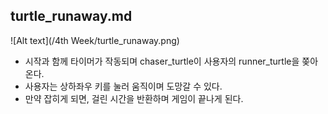 ## turtle_runaway.md
![Alt text](/4th Week/turtle_runaway.png)

* 시작과 함께 타이머가 작동되며 chaser_turtle이 사용자의 runner_turtle을 쫒아온다.
* 사용자는 상하좌우 키를 눌러 움직이며 도망갈 수 있다.
* 만약 잡히게 되면, 걸린 시간을 반환하며 게임이 끝나게 된다.
